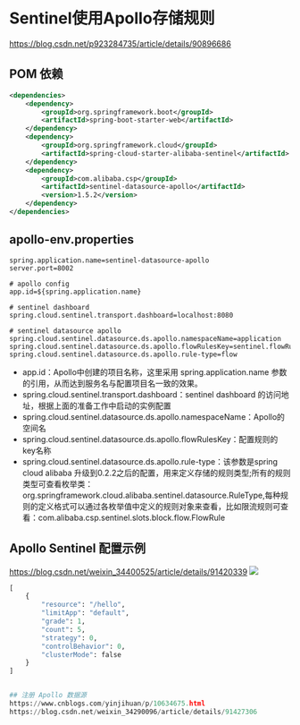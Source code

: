 # Sentinel使用Apollo存储规则
https://blog.csdn.net/p923284735/article/details/90896686  

## POM 依赖
```xml
<dependencies>
    <dependency>
        <groupId>org.springframework.boot</groupId>
        <artifactId>spring-boot-starter-web</artifactId>
    </dependency>
    <dependency>
        <groupId>org.springframework.cloud</groupId>
        <artifactId>spring-cloud-starter-alibaba-sentinel</artifactId>
    </dependency>
    <dependency>
        <groupId>com.alibaba.csp</groupId>
        <artifactId>sentinel-datasource-apollo</artifactId>
        <version>1.5.2</version>
    </dependency>
</dependencies>
```

## apollo-env.properties
```properties
spring.application.name=sentinel-datasource-apollo
server.port=8002

# apollo config
app.id=${spring.application.name}

# sentinel dashboard
spring.cloud.sentinel.transport.dashboard=localhost:8080

# sentinel datasource apollo
spring.cloud.sentinel.datasource.ds.apollo.namespaceName=application
spring.cloud.sentinel.datasource.ds.apollo.flowRulesKey=sentinel.flowRules
spring.cloud.sentinel.datasource.ds.apollo.rule-type=flow
```
* app.id：Apollo中创建的项目名称，这里采用 spring.application.name 参数的引用，从而达到服务名与配置项目名一致的效果。
* spring.cloud.sentinel.transport.dashboard：sentinel dashboard 的访问地址，根据上面的准备工作中启动的实例配置
* spring.cloud.sentinel.datasource.ds.apollo.namespaceName：Apollo的空间名
* spring.cloud.sentinel.datasource.ds.apollo.flowRulesKey：配置规则的key名称
* spring.cloud.sentinel.datasource.ds.apollo.rule-type：该参数是spring cloud alibaba 升级到0.2.2之后的配置，用来定义存储的规则类型;所有的规则类型可查看枚举类：org.springframework.cloud.alibaba.sentinel.datasource.RuleType,每种规则的定义格式可以通过各枚举值中定义的规则对象来查看，比如限流规则可查看：com.alibaba.csp.sentinel.slots.block.flow.FlowRule

## Apollo Sentinel 配置示例
https://blog.csdn.net/weixin_34400525/article/details/91420339
![](https://img-blog.csdnimg.cn/20190605090952382.png)
```python
[
    {
        "resource": "/hello",
        "limitApp": "default",
        "grade": 1,
        "count": 5,
        "strategy": 0,
        "controlBehavior": 0,
        "clusterMode": false
    }
]


## 注册 Apollo 数据源 
https://www.cnblogs.com/yinjihuan/p/10634675.html
https://blog.csdn.net/weixin_34290096/article/details/91427306  